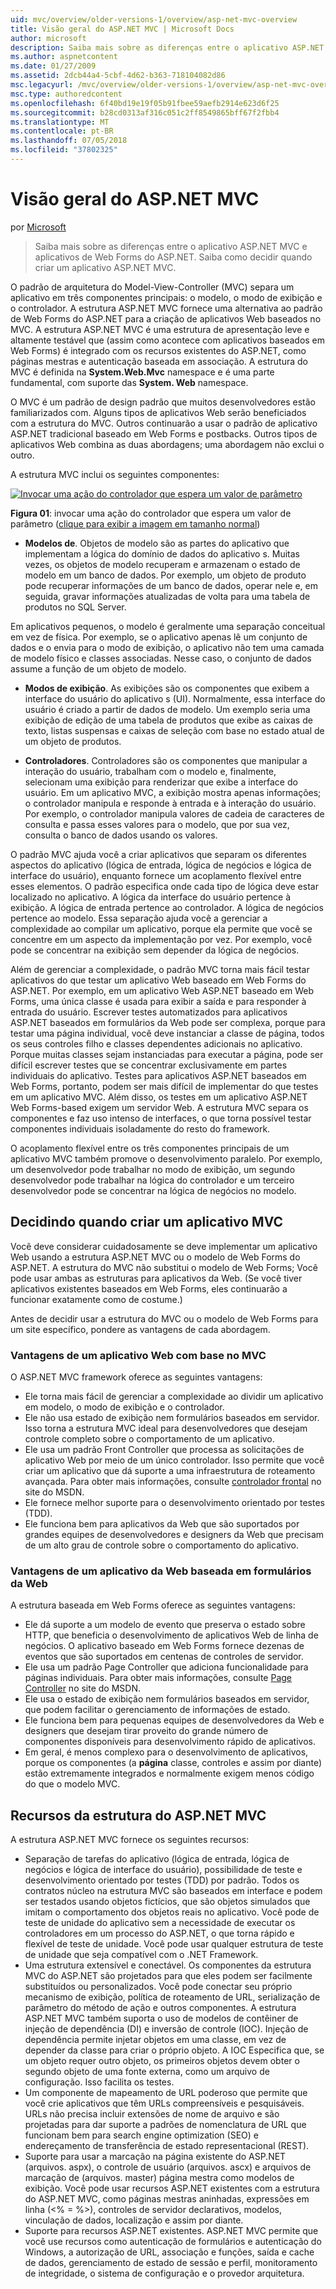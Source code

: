 ```yaml
---
uid: mvc/overview/older-versions-1/overview/asp-net-mvc-overview
title: Visão geral do ASP.NET MVC | Microsoft Docs
author: microsoft
description: Saiba mais sobre as diferenças entre o aplicativo ASP.NET MVC e aplicativos de Web Forms do ASP.NET. Saiba como decidir quando criar um aplicativo ASP.NET MVC.
ms.author: aspnetcontent
ms.date: 01/27/2009
ms.assetid: 2dcb44a4-5cbf-4d62-b363-718104082d86
msc.legacyurl: /mvc/overview/older-versions-1/overview/asp-net-mvc-overview
msc.type: authoredcontent
ms.openlocfilehash: 6f40bd19e19f05b91fbee59aefb2914e623d6f25
ms.sourcegitcommit: b28cd0313af316c051c2ff8549865bff67f2fbb4
ms.translationtype: MT
ms.contentlocale: pt-BR
ms.lasthandoff: 07/05/2018
ms.locfileid: "37802325"
---
```

<a name="aspnet-mvc-overview"></a>Visão geral do ASP.NET MVC
====================
por [Microsoft](https://github.com/microsoft)

> Saiba mais sobre as diferenças entre o aplicativo ASP.NET MVC e aplicativos de Web Forms do ASP.NET. Saiba como decidir quando criar um aplicativo ASP.NET MVC.


O padrão de arquitetura do Model-View-Controller (MVC) separa um aplicativo em três componentes principais: o modelo, o modo de exibição e o controlador. A estrutura ASP.NET MVC fornece uma alternativa ao padrão de Web Forms do ASP.NET para a criação de aplicativos Web baseados no MVC. A estrutura ASP.NET MVC é uma estrutura de apresentação leve e altamente testável que (assim como acontece com aplicativos baseados em Web Forms) é integrado com os recursos existentes do ASP.NET, como páginas mestras e autenticação baseada em associação. A estrutura do MVC é definida na **System.Web.Mvc** namespace e é uma parte fundamental, com suporte das **System. Web** namespace.   
  
O MVC é um padrão de design padrão que muitos desenvolvedores estão familiarizados com. Alguns tipos de aplicativos Web serão beneficiados com a estrutura do MVC. Outros continuarão a usar o padrão de aplicativo ASP.NET tradicional baseado em Web Forms e postbacks. Outros tipos de aplicativos Web combina as duas abordagens; uma abordagem não exclui o outro.   
  
A estrutura MVC inclui os seguintes componentes:


[![Invocar uma ação do controlador que espera um valor de parâmetro](asp-net-mvc-overview/_static/image1.jpg)](asp-net-mvc-overview/_static/image1.png)

**Figura 01**: invocar uma ação do controlador que espera um valor de parâmetro ([clique para exibir a imagem em tamanho normal](asp-net-mvc-overview/_static/image2.png))


- **Modelos de**. Objetos de modelo são as partes do aplicativo que implementam a lógica do domínio de dados do aplicativo s. Muitas vezes, os objetos de modelo recuperam e armazenam o estado de modelo em um banco de dados. Por exemplo, um objeto de produto pode recuperar informações de um banco de dados, operar nele e, em seguida, gravar informações atualizadas de volta para uma tabela de produtos no SQL Server.

Em aplicativos pequenos, o modelo é geralmente uma separação conceitual em vez de física. Por exemplo, se o aplicativo apenas lê um conjunto de dados e o envia para o modo de exibição, o aplicativo não tem uma camada de modelo físico e classes associadas. Nesse caso, o conjunto de dados assume a função de um objeto de modelo.

- **Modos de exibição**. As exibições são os componentes que exibem a interface do usuário do aplicativo s (UI). Normalmente, essa interface do usuário é criado a partir de dados de modelo. Um exemplo seria uma exibição de edição de uma tabela de produtos que exibe as caixas de texto, listas suspensas e caixas de seleção com base no estado atual de um objeto de produtos.

- **Controladores**. Controladores são os componentes que manipular a interação do usuário, trabalham com o modelo e, finalmente, selecionam uma exibição para renderizar que exibe a interface do usuário. Em um aplicativo MVC, a exibição mostra apenas informações; o controlador manipula e responde à entrada e à interação do usuário. Por exemplo, o controlador manipula valores de cadeia de caracteres de consulta e passa esses valores para o modelo, que por sua vez, consulta o banco de dados usando os valores.

O padrão MVC ajuda você a criar aplicativos que separam os diferentes aspectos do aplicativo (lógica de entrada, lógica de negócios e lógica de interface do usuário), enquanto fornece um acoplamento flexível entre esses elementos. O padrão especifica onde cada tipo de lógica deve estar localizado no aplicativo. A lógica da interface do usuário pertence à exibição. A lógica de entrada pertence ao controlador. A lógica de negócios pertence ao modelo. Essa separação ajuda você a gerenciar a complexidade ao compilar um aplicativo, porque ela permite que você se concentre em um aspecto da implementação por vez. Por exemplo, você pode se concentrar na exibição sem depender da lógica de negócios.   
  
Além de gerenciar a complexidade, o padrão MVC torna mais fácil testar aplicativos do que testar um aplicativo Web baseado em Web Forms do ASP.NET. Por exemplo, em um aplicativo Web ASP.NET baseado em Web Forms, uma única classe é usada para exibir a saída e para responder à entrada do usuário. Escrever testes automatizados para aplicativos ASP.NET baseados em formulários da Web pode ser complexa, porque para testar uma página individual, você deve instanciar a classe de página, todos os seus controles filho e classes dependentes adicionais no aplicativo. Porque muitas classes sejam instanciadas para executar a página, pode ser difícil escrever testes que se concentrar exclusivamente em partes individuais do aplicativo. Testes para aplicativos ASP.NET baseados em Web Forms, portanto, podem ser mais difícil de implementar do que testes em um aplicativo MVC. Além disso, os testes em um aplicativo ASP.NET Web Forms-based exigem um servidor Web. A estrutura MVC separa os componentes e faz uso intenso de interfaces, o que torna possível testar componentes individuais isoladamente do resto do framework.   
  
O acoplamento flexível entre os três componentes principais de um aplicativo MVC também promove o desenvolvimento paralelo. Por exemplo, um desenvolvedor pode trabalhar no modo de exibição, um segundo desenvolvedor pode trabalhar na lógica do controlador e um terceiro desenvolvedor pode se concentrar na lógica de negócios no modelo.

## <a name="deciding-when-to-create-an-mvc-application"></a>Decidindo quando criar um aplicativo MVC

Você deve considerar cuidadosamente se deve implementar um aplicativo Web usando a estrutura ASP.NET MVC ou o modelo de Web Forms do ASP.NET. A estrutura do MVC não substitui o modelo de Web Forms; Você pode usar ambas as estruturas para aplicativos da Web. (Se você tiver aplicativos existentes baseados em Web Forms, eles continuarão a funcionar exatamente como de costume.)   
  
Antes de decidir usar a estrutura do MVC ou o modelo de Web Forms para um site específico, pondere as vantagens de cada abordagem.

### <a name="advantages-of-an-mvc-based-web-application"></a>Vantagens de um aplicativo Web com base no MVC

O ASP.NET MVC framework oferece as seguintes vantagens:

- Ele torna mais fácil de gerenciar a complexidade ao dividir um aplicativo em modelo, o modo de exibição e o controlador.
- Ele não usa estado de exibição nem formulários baseados em servidor. Isso torna a estrutura MVC ideal para desenvolvedores que desejam controle completo sobre o comportamento de um aplicativo.
- Ele usa um padrão Front Controller que processa as solicitações de aplicativo Web por meio de um único controlador. Isso permite que você criar um aplicativo que dá suporte a uma infraestrutura de roteamento avançada. Para obter mais informações, consulte [controlador frontal](https://go.microsoft.com/fwlink/?LinkId=106357 "controlador frontal") no site do MSDN.
- Ele fornece melhor suporte para o desenvolvimento orientado por testes (TDD).
- Ele funciona bem para aplicativos da Web que são suportados por grandes equipes de desenvolvedores e designers da Web que precisam de um alto grau de controle sobre o comportamento do aplicativo.

### <a name="advantages-of-a-web-forms-based-web-application"></a>Vantagens de um aplicativo da Web baseada em formulários da Web

A estrutura baseada em Web Forms oferece as seguintes vantagens:

- Ele dá suporte a um modelo de evento que preserva o estado sobre HTTP, que beneficia o desenvolvimento de aplicativos Web de linha de negócios. O aplicativo baseado em Web Forms fornece dezenas de eventos que são suportados em centenas de controles de servidor.
- Ele usa um padrão Page Controller que adiciona funcionalidade para páginas individuais. Para obter mais informações, consulte [Page Controller](https://go.microsoft.com/fwlink/?LinkId=106359 "Page Controller") no site do MSDN.
- Ele usa o estado de exibição nem formulários baseados em servidor, que podem facilitar o gerenciamento de informações de estado.
- Ele funciona bem para pequenas equipes de desenvolvedores da Web e designers que desejam tirar proveito do grande número de componentes disponíveis para desenvolvimento rápido de aplicativos.
- Em geral, é menos complexo para o desenvolvimento de aplicativos, porque os componentes (a **página** classe, controles e assim por diante) estão extremamente integrados e normalmente exigem menos código do que o modelo MVC.

## <a name="features-of-the-aspnet-mvc-framework"></a>Recursos da estrutura do ASP.NET MVC

A estrutura ASP.NET MVC fornece os seguintes recursos:

- Separação de tarefas do aplicativo (lógica de entrada, lógica de negócios e lógica de interface do usuário), possibilidade de teste e desenvolvimento orientado por testes (TDD) por padrão. Todos os contratos núcleo na estrutura MVC são baseados em interface e podem ser testados usando objetos fictícios, que são objetos simulados que imitam o comportamento dos objetos reais no aplicativo. Você pode de teste de unidade do aplicativo sem a necessidade de executar os controladores em um processo do ASP.NET, o que torna rápido e flexível de teste de unidade. Você pode usar qualquer estrutura de teste de unidade que seja compatível com o .NET Framework.
- Uma estrutura extensível e conectável. Os componentes da estrutura MVC do ASP.NET são projetados para que eles podem ser facilmente substituídos ou personalizados. Você pode conectar seu próprio mecanismo de exibição, política de roteamento de URL, serialização de parâmetro do método de ação e outros componentes. A estrutura ASP.NET MVC também suporta o uso de modelos de contêiner de injeção de dependência (DI) e inversão de controle (IOC). Injeção de dependência permite injetar objetos em uma classe, em vez de depender da classe para criar o próprio objeto. A IOC Especifica que, se um objeto requer outro objeto, os primeiros objetos devem obter o segundo objeto de uma fonte externa, como um arquivo de configuração. Isso facilita os testes.
- Um componente de mapeamento de URL poderoso que permite que você crie aplicativos que têm URLs compreensíveis e pesquisáveis. URLs não precisa incluir extensões de nome de arquivo e são projetadas para dar suporte a padrões de nomenclatura de URL que funcionam bem para search engine optimization (SEO) e endereçamento de transferência de estado representacional (REST).
- Suporte para usar a marcação na página existente do ASP.NET (arquivos. aspx), o controle de usuário (arquivos. ascx) e arquivos de marcação de (arquivos. master) página mestra como modelos de exibição. Você pode usar recursos ASP.NET existentes com a estrutura do ASP.NET MVC, como páginas mestras aninhadas, expressões em linha (&lt;% = %&gt;), controles de servidor declarativos, modelos, vinculação de dados, localização e assim por diante.
- Suporte para recursos ASP.NET existentes. ASP.NET MVC permite que você use recursos como autenticação de formulários e autenticação do Windows, a autorização de URL, associação e funções, saída e cache de dados, gerenciamento de estado de sessão e perfil, monitoramento de integridade, o sistema de configuração e o provedor arquitetura.
